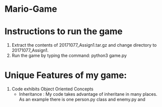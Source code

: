 # Mario-Game
# Instructions to run the game
1. Extract the contents of 20171077_Assign1.tar.gz and change directory to 20171077_Assign1.
2. Run the game by typing the command: python3 game.py

# Unique Features of my game:
1. Code exhibits Object Oriented Concepts
   - Inheritance : My code takes advantage of inheritane in many places. As an example there is one person.py class and enemy.py and 
